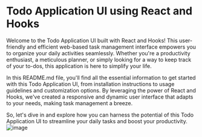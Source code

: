 # Todo Application UI using React and Hooks

Welcome to the Todo Application UI built with React and Hooks! This user-friendly and efficient web-based task management interface empowers you to organize your daily activities seamlessly. Whether you're a productivity enthusiast, a meticulous planner, or simply looking for a way to keep track of your to-dos, this application is here to simplify your life.

In this README.md file, you'll find all the essential information to get started with this Todo Application UI, from installation instructions to usage guidelines and customization options. By leveraging the power of React and Hooks, we've created a responsive and dynamic user interface that adapts to your needs, making task management a breeze.

So, let's dive in and explore how you can harness the potential of this Todo Application UI to streamline your daily tasks and boost your productivity.
                                                             ![image](https://github.com/vaibhavvatsbhartiya/Todo-application/assets/76244950/709b05bc-82b4-461d-a4ba-0d676423a9b5)
